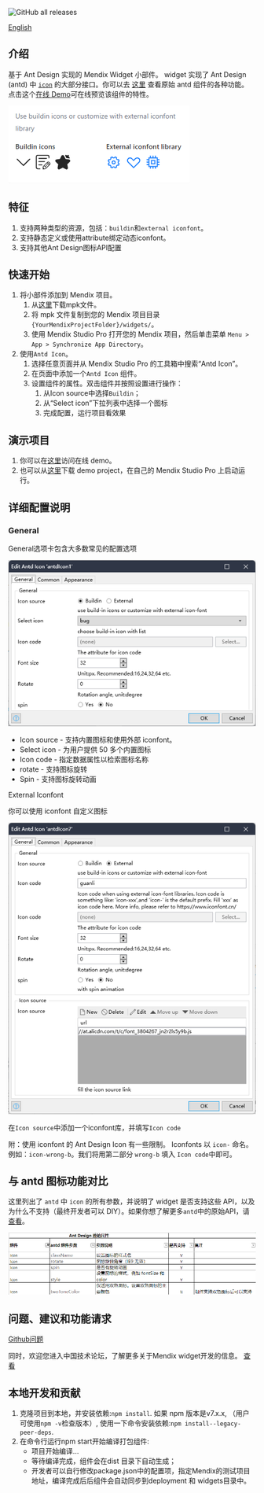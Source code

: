 ![GitHub all releases](https://img.shields.io/github/downloads/wiwengweng/mendix-antd-icon/total?style=social)

[English](https://github.com/wiwengweng/mendix-antd-icon/blob/master/README.md)

## 介绍

基于 Ant Design 实现的 Mendix Widget 小部件。 widget 实现了 Ant Design (antd) 中 [`icon`](https://ant.design/components/icon) 的大部分接口。你可以去 [这里](https://ant.design/components/icon) 查看原始 antd 组件的各种功能。
点击这个[在线 Demo](https://demo-antdwidgets100.apps.ap-2a.mendixcloud.com/)可在线预览该组件的特性。

![Ant Design 下拉菜单](./resources/introduction.png)

## 特征

1. 支持两种类型的资源，包括：`buildin`和`external iconfont`。
2. 支持静态定义或使用attribute绑定动态iconfont。
4. 支持其他Ant Design图标API配置

## 快速开始

1. 将小部件添加到 Mendix 项目。
    1. 从[这里](https://github.com/wiwengweng/mendix-antd-dropdown-menu/releases/download/antdropdownmenu-v1.0.0/mendix.AntDropdownMenu.mpk)下载mpk文件。
    3. 将 mpk 文件复制到您的 Mendix 项目目录 `{YourMendixProjectFolder}/widgets/`。
    4. 使用 Mendix Studio Pro 打开您的 Mendix 项目，然后单击菜单 `Menu > App > Synchronize App Directory`。
2. 使用`Antd Icon`。
    1. 选择任意页面并从 Mendix Studio Pro 的工具箱中搜索“Antd Icon”。
    2. 在页面中添加一个`Antd Icon` 组件。
    3. 设置组件的属性。双击组件并按照设置进行操作：
        1. 从Icon source中选择`Buildin`；
        2. 从“Select icon”下拉列表中选择一个图标
        3. 完成配置，运行项目看效果

## 演示项目
1. 你可以在[这里](https://demo-antdwidgets100.apps.ap-2a.mendixcloud.com/)访问在线 demo。  
2. 也可以从[这里](https://github.com/zjh1943/mendx-antd-widgets-show)下载 demo project，在自己的 Mendix Studio Pro 上启动运行。  
    

## 详细配置说明

### General

General选项卡包含大多数常见的配置选项

![属性-一般](./resources/icon-general.png)

* Icon source - 支持内置图标和使用外部 iconfont。
* Select icon - 为用户提供 50 多个内置图标
* Icon code - 指定数据属性以检索图标名称
* rotate - 支持图标旋转
* Spin - 支持图标旋转动画

External Iconfont

你可以使用 iconfont 自定义图标

![](./resources/icon-external.png)

在`Icon source`中添加一个iconfont库，并填写`Icon code`

附：使用 iconfont 的 Ant Design Icon 有一些限制。 Iconfonts 以 `icon-` 命名。例如：`icon-wrong-b`。我们将用第二部分 `wrong-b` 填入 `Icon code`中即可。

## 与 antd 图标功能对比

这里列出了 `antd` 中 `icon` 的所有参数，并说明了 widget 是否支持这些 API，以及为什么不支持（最终开发者可以 DIY）。如果你想了解更多`antd`中的原始API，请[查看](https://ant.design/components/icon)。

![](./resources/API%E5%AF%B9%E6%AF%94.png)
## 问题、建议和功能请求
[Github问题](https://github.com/wiwengweng/mendix-antd-icon/issues)

同时，欢迎您进入中国技术论坛，了解更多关于Mendix widget开发的信息。 [查看](https://marketplace.siemens.com.cn/low-code-community)

## 本地开发和贡献

1. 克隆项目到本地，并安装依赖:`npm install`. 如果 npm 版本是v7.x.x, （用户可使用`npm -v`检查版本）, 使用一下命令安装依赖:`npm install--legacy-peer-deps`.
2. 在命令行运行npm start开始编译打包组件:
    * 项目开始编译...
    * 等待编译完成，组件会在dist 目录下自动生成；
    * 开发者可以自行修改package.json中的配置项，指定Mendix的测试项目地址，编译完成后后组件会自动同步到deployment 和 widgets目录中。